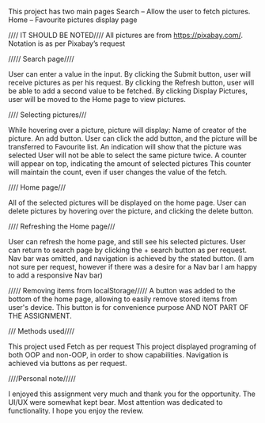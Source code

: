 This project has two main pages
Search – Allow the user to fetch pictures.
Home – Favourite pictures display page

//// IT SHOULD BE NOTED////
All pictures are from https://pixabay.com/. 
Notation is as per Pixabay’s request

///// Search page////

User can enter a value in the input. 
By clicking the Submit button, user will receive pictures as per his request. 
By clicking the Refresh button, user will be able to add a second value to be fetched.
By clicking Display Pictures, user will be moved to the Home page to view pictures.

//// Selecting pictures///

While hovering over a picture, picture will display:
Name of creator of the picture.
An add button.
User can click the add button, and the picture will be transferred to Favourite list. 
An indication will show that the picture was selected
User will not be able to select the same picture twice.
A counter will appear on top, indicating the amount of selected pictures
This counter will maintain the count, even if user changes the value of the fetch. 

//// Home page///

All of the selected pictures will be displayed on the home page.
User can delete pictures by hovering over the picture, and clicking the delete button. 

//// Refreshing the Home page///

User can refresh the home page, and still see his selected pictures. 
User can return to search page by clicking the + search button as per request. 
Nav bar was omitted, and navigation is achieved by the stated button. 
(I am not sure per request, however if there was a desire for a Nav bar I am happy to add a responsive Nav bar)

///// Removing items from localStorage/////
A button was added to the bottom of the home page, 
allowing to easily remove stored items from user's device.
This button is for convenience purpose AND NOT PART OF THE ASSIGNMENT.

/// Methods used////

This project used Fetch as per request
This project displayed programing of both OOP and non-OOP, in order to show capabilities. 
Navigation is achieved via buttons as per request.

////Personal note/////

I enjoyed this assignment very much and thank you for the opportunity. 
The UI/UX were somewhat kept bear. Most attention was dedicated to functionality.
I hope you enjoy the review. 


